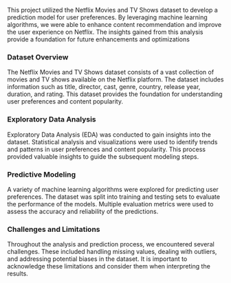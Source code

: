 This project utilized the Netflix Movies and TV Shows dataset to develop a prediction model for user preferences. By leveraging machine learning algorithms, we were able to enhance content recommendation and improve the user experience on Netflix. The insights gained from this analysis provide a foundation for future enhancements and optimizations
### Dataset Overview
The Netflix Movies and TV Shows dataset consists of a vast collection of movies and TV shows available on the Netflix platform. The dataset includes information such as title, director, cast, genre, country, release year, duration, and rating. This dataset provides the foundation for understanding user preferences and content popularity.
### Exploratory Data Analysis

Exploratory Data Analysis (EDA) was conducted to gain insights into the dataset. Statistical analysis and visualizations were used to identify trends and patterns in user preferences and content popularity. This process provided valuable insights to guide the subsequent modeling steps.
### Predictive Modeling

A variety of machine learning algorithms were explored for predicting user preferences. The dataset was split into training and testing sets to evaluate the performance of the models. Multiple evaluation metrics were used to assess the accuracy and reliability of the predictions.
### Challenges and Limitations

Throughout the analysis and prediction process, we encountered several challenges. These included handling missing values, dealing with outliers, and addressing potential biases in the dataset. It is important to acknowledge these limitations and consider them when interpreting the results.
